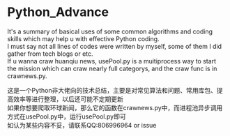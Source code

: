 # Python_Advance
It's a summary of  basical uses of  some common algorithms and coding skills which may help u with effective Python coding.  
I must say not all lines of codes were written by myself, some of them I did gather from tech blogs or etc.   
If u wanna craw huanqiu news, usePool.py is a muitiprocess way to start the mission which can craw nearly full categorys, and the craw func is in crawnews.py.  


这是一个Python非大佬向的技术总结，主要是对常见算法和问题、常用库包、提高效率等进行整理，以后还可能不定期更新  
如果你想要爬取环球新闻，那么它的函数在crawnews.py中，而进程池异步调用方式在usePool.py中，运行usePool.py即可  
如认为某些内容不妥，请联系QQ:806996964 or issue  
